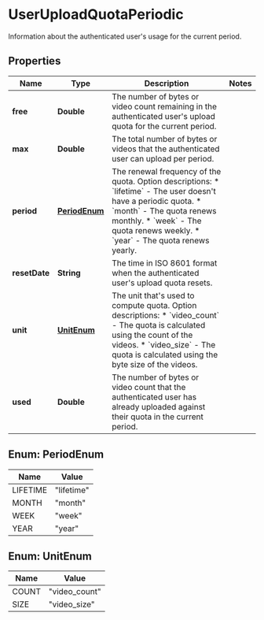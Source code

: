 

# UserUploadQuotaPeriodic

Information about the authenticated user's usage for the current period.

## Properties

| Name | Type | Description | Notes |
|------------ | ------------- | ------------- | -------------|
|**free** | **Double** | The number of bytes or video count remaining in the authenticated user&#39;s upload quota for the current period. |  |
|**max** | **Double** | The total number of bytes or videos that the authenticated user can upload per period. |  |
|**period** | [**PeriodEnum**](#PeriodEnum) | The renewal frequency of the quota.  Option descriptions:  * &#x60;lifetime&#x60; - The user doesn&#39;t have a periodic quota.  * &#x60;month&#x60; - The quota renews monthly.  * &#x60;week&#x60; - The quota renews weekly.  * &#x60;year&#x60; - The quota renews yearly.  |  |
|**resetDate** | **String** | The time in ISO 8601 format when the authenticated user&#39;s upload quota resets. |  |
|**unit** | [**UnitEnum**](#UnitEnum) | The unit that&#39;s used to compute quota.  Option descriptions:  * &#x60;video_count&#x60; - The quota is calculated using the count of the videos.  * &#x60;video_size&#x60; - The quota is calculated using the byte size of the videos.  |  |
|**used** | **Double** | The number of bytes or video count that the authenticated user has already uploaded against their quota in the current period. |  |



## Enum: PeriodEnum

| Name | Value |
|---- | -----|
| LIFETIME | &quot;lifetime&quot; |
| MONTH | &quot;month&quot; |
| WEEK | &quot;week&quot; |
| YEAR | &quot;year&quot; |



## Enum: UnitEnum

| Name | Value |
|---- | -----|
| COUNT | &quot;video_count&quot; |
| SIZE | &quot;video_size&quot; |



